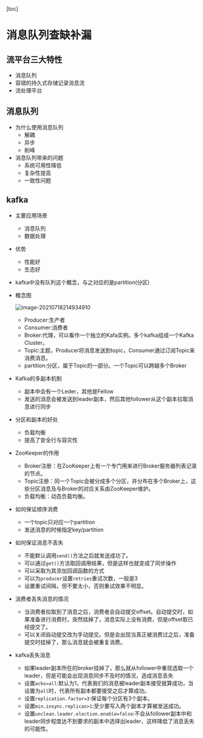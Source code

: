 [toc]

# 消息队列查缺补漏

## 流平台三大特性

- 消息队列
- 容错的持久式存储记录消息流
- 流处理平台

## 消息队列

- 为什么使用消息队列
  - 解耦
  - 异步
  - 削峰
- 消息队列带来的问题
  - 系统可用性降低
  - 复杂性提高
  - 一致性问题

## kafka

- 主要应用场景

  - 消息队列
  - 数据处理

- 优势

  - 性能好
  - 生态好

- kafka中没有队列这个概念，与之对应的是partition(分区)

- 概念图

  ![image-20210718214934910](https://raw.githubusercontent.com/KingdeGuo/myPictureBed/main/img_upload202107/18/214936-950426.png)
  - Producer:生产者
  - Consumer:消费者
  - Broker:代理，可以看作一个独立的Kafa实例。多个kafka组成一个Kafka Cluster。
  - Topic:主题，Producer将消息发送到topic，Consumer通过订阅Topic来消费消息。
  - partition:分区，属于Topic的一部分。一个Topic可以跨越多个Broker

- Kafka的多副本机制

  - 副本中会有一个Leder，其他是Fellow
  - 发送的消息会被发送到leader副本，然后其他follower从这个副本拉取消息进行同步

- 分区和副本的好处

  - 负载均衡
  - 提高了安全行与容灾性

- ZooKeeper的作用

  - Broker注册：在ZooKeeper上有一个专门用来进行Broker服务器列表记录的节点。
  - Topic注册：同一个Topic会被分成多个分区，并分布在多个Broker上，这些分区消息及与Broker的对应关系由ZooKeeper维护。
  - 负载均衡：动态负载均衡。

- 如何保证顺序消费

  - 一个topic只对应一个partition
  - 发送消息的时候指定key/partition

- 如何保证消息不丢失

  - 不能默认调用`send()`方法之后就发送成功了。
  - 可以通过`get()`方法取回调用结果，但是这样也就变成了同步操作
  - 可以采取为其添加回调函数的方式
  - 可以为`producer`设置`retries`重试次数，一般是3
  - 设置重试间隔，但不要太小，否则重试效果不明显。

- 消费者丢失消息的情况

  - 当消费者拉取到了消息之后，消费者会自动提交offset。自动提交时，如果准备进行消费时，突然挂掉了，消息实际上没有消费，但是offset取已经提交了。
  - 可以关闭自动提交改为手动提交。但是会出现当真正被消费过之后，准备提交时挂掉了，那么消息就会被重复消费。

- kafka丢失消息

  - 如果leader副本所在的broker挂掉了，那么就从follower中重现选取一个leader，但是可能会出现消息同步不及时的情况，造成消息丢失
  - 设置`acks=all`:默认为1，代表我们的消息被leader副本接受就算成功，当设置为`all`时，代表所有副本都要接受之后才算成功。
  - 设置`replication.factor=3`:保证每个分区有3个副本。
  - 设置`min.insync.replicas>1`:至少要写入两个副本才算被发送成功。
  - 设置`unclean.leader.election.enable=false`:不会从follower副本中和leader同步程度达不到要求的副本中选择出leader，这样降低了消息丢失的可能性。